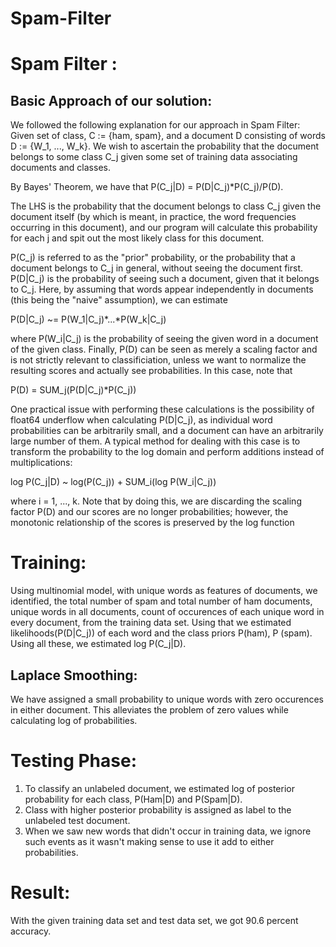 # Spam-Filter

Spam Filter : 
==============
Basic Approach of our solution:
-------------------------------
We followed the following explanation for our approach in Spam Filter:
Given set of class, C := {ham, spam}, and a document D consisting of words D := {W_1, ..., W_k}. We wish to ascertain the probability that the document belongs to some class C_j given some set of training data associating documents and classes.

By Bayes' Theorem, we have that P(C_j|D) = P(D|C_j)*P(C_j)/P(D).

The LHS is the probability that the document belongs to class C_j given the document itself (by which is meant, in practice, the word frequencies occurring in this document), and our program will calculate this probability for each j and spit out the most likely class for this document.

P(C_j) is referred to as the "prior" probability, or the probability that a document belongs to C_j in general, without seeing the document first. P(D|C_j) is the probability of seeing such a document, given that it belongs to C_j. Here, by assuming that words appear independently in documents (this being the "naive" assumption), we can estimate

P(D|C_j) ~= P(W_1|C_j)*...*P(W_k|C_j)

where P(W_i|C_j) is the probability of seeing the given word in a document of the given class. Finally, P(D) can be seen as merely a scaling factor and is not strictly relevant to classificiation, unless we want to normalize the resulting scores and actually see probabilities. In this case, note that

P(D) = SUM_j(P(D|C_j)*P(C_j))

One practical issue with performing these calculations is the possibility of float64 underflow when calculating P(D|C_j), as individual word probabilities can be arbitrarily small, and a document can have an arbitrarily large number of them. A typical method for dealing with this case is to transform the probability to the log domain and perform additions instead of multiplications:

log P(C_j|D) ~ log(P(C_j)) + SUM_i(log P(W_i|C_j))

where i = 1, ..., k. Note that by doing this, we are discarding the scaling factor P(D) and our scores are no longer probabilities; however, the monotonic relationship of the scores is preserved by the log function

Training:
==========
Using multinomial model, with unique words as features of documents, we identified, the total number of spam and total number of ham documents, unique words in all documents, count of occurences of each unique word in every document, from the training data set. Using that we estimated likelihoods(P(D|C_j)) of each word and the class priors P(ham), P (spam). Using all these, we estimated log P(C_j|D).

Laplace Smoothing:
--------------------
We have assigned a small probability to unique words with zero occurences in either document. This alleviates the problem of zero values while calculating log of probabilities.

Testing Phase:
=================
1. To classify an unlabeled document, we estimated log of posterior probability for each class, P(Ham|D) and P(Spam|D).
2. Class with higher posterior probability is assigned as label to the unlabeled test document.
3. When we saw new words that didn't occur in training data, we ignore such events as it wasn't making sense to use it add to either probabilities.

Result:
=========
With the given training data set and test data set, we got 90.6 percent accuracy.
